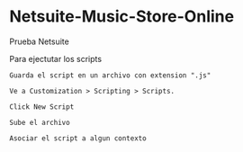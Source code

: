 # Netsuite-Music-Store-Online
Prueba Netsuite


Para ejectutar los scripts 

	Guarda el script en un archivo con extension ".js"

	Ve a Customization > Scripting > Scripts.

	Click New Script 

	Sube el archivo 

	Asociar el script a algun contexto